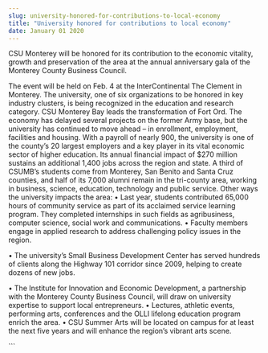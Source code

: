 ```yaml
---
slug: university-honored-for-contributions-to-local-economy
title: "University honored for contributions to local economy"
date: January 01 2020
---
```


 
<p>
  CSU Monterey will be honored for its contribution to the economic vitality,
  growth and preservation of the area at the annual anniversary gala of the
  Monterey County Business Council.
</p>
<p>
  The event will be held on Feb. 4 at the InterContinental The Clement in
  Monterey. The university, one of six organizations to be honored in key
  industry clusters, is being recognized in the education and research category.
  CSU Monterey Bay leads the transformation of Fort Ord. The economy has delayed
  several projects on the former Army base, but the university has continued to
  move ahead – in enrollment, employment, facilities and housing. With a payroll
  of nearly 900, the university is one of the county’s 20 largest employers and
  a key player in its vital economic sector of higher education. Its annual
  financial impact of $270 million sustains an additional 1,400 jobs across the
  region and state. A third of CSUMB’s students come from Monterey, San Benito
  and Santa Cruz counties, and half of its 7,000 alumni remain in the tri-county
  area, working in business, science, education, technology and public service.
  Other ways the university impacts the area: • Last year, students contributed
  65,000 hours of community service as part of its acclaimed service learning
  program. They completed internships in such fields as agribusiness, computer
  science, social work and communications. • Faculty members engage in applied
  research to address challenging policy issues in the region.
</p>
<p>
  • The university’s Small Business Development Center has served hundreds of
  clients along the Highway 101 corridor since 2009, helping to create dozens of
  new jobs.
</p>
<p>
  • The Institute for Innovation and Economic Development, a partnership with
  the Monterey County Business Council, will draw on university expertise to
  support local entrepreneurs. • Lectures, athletic events, performing arts,
  conferences and the OLLI lifelong education program enrich the area. • CSU
  Summer Arts will be located on campus for at least the next five years and
  will enhance the region’s vibrant arts scene.
</p>
```
